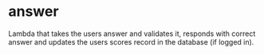 # answer

Lambda that takes the users answer and validates it, responds with correct answer and updates the users scores record in the database (if logged in).
